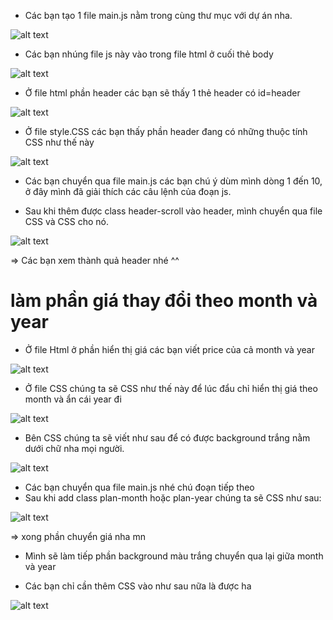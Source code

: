 * Các bạn tạo 1 file main.js nằm trong cùng thư mục với dự án nha.

![alt text](https://github.com/n-viethai/samar-demo/blob/master/img/readme/h1.jpg?raw=true)

* Các bạn nhúng file js này vào trong file html ở cuối thẻ body

![alt text](https://github.com/n-viethai/samar-demo/blob/master/img/readme/h2.jpg?raw=true)

* Ở file html phần header các bạn sẽ thấy 1 thẻ header có id=header 

![alt text](https://github.com/n-viethai/samar-demo/blob/master/img/readme/h3.jpg?raw=true)

* Ở file style.CSS các bạn thấy phần header đang có những thuộc tính CSS như thế này

![alt text](https://github.com/n-viethai/samar-demo/blob/master/img/readme/h4.jpg?raw=true)

* Các bạn chuyển qua file main.js các bạn chú ý dùm mình dòng 1 đến 10, ở đây mình đã giải thích các câu lệnh của đoạn js.

* Sau khi thêm được class header-scroll vào header, mình chuyển qua file CSS và CSS cho nó. 

![alt text](https://github.com/n-viethai/samar-demo/blob/master/img/readme/h6.jpg?raw=true)

=> Các bạn xem thành quả header nhé ^^

# làm phần giá thay đổi theo month và year

* Ở file Html ở phần hiển thị giá các bạn viết price của cả month và year

![alt text](https://github.com/n-viethai/samar-demo/blob/master/img/readme/h7.jpg?raw=true)

* Ở file CSS chúng ta sẽ CSS như thế này để lúc đẩu chỉ hiển thị giá theo month và ẩn cái year đi 

![alt text](https://github.com/n-viethai/samar-demo/blob/master/img/readme/h8.jpg?raw=true)

* Bên CSS chúng ta sẽ viết như sau để có được background trắng nằm dưới chữ nha mọi người.

![alt text](https://github.com/n-viethai/samar-demo/blob/master/img/readme/h11.jpg?raw=true)

* Các bạn chuyển qua file main.js nhé chú đoạn tiếp theo
* Sau khi add class plan-month hoặc plan-year chúng ta sẽ CSS như sau:

![alt text](https://github.com/n-viethai/samar-demo/blob/master/img/readme/h9.jpg?raw=true)

=> xong phần chuyển giá nha mn

* Mình sẽ làm tiếp phần background màu trắng chuyển qua lại giữa month và year

* Các bạn chỉ cần thêm CSS vào như sau nữa là được ha

![alt text](https://github.com/n-viethai/samar-demo/blob/master/img/readme/h12.jpg?raw=true)


